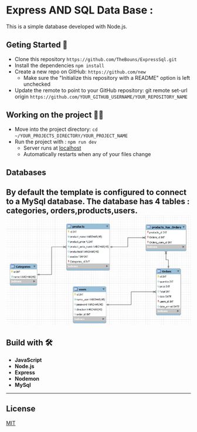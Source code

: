 # Express AND SQL Data Base : 
This is a simple database developed with Node.js.
## Geting Started 🚀
- Clone this repository `https://github.com/TheBouns/ExpressSql.git`
- Install the dependencies `npm install`
- Create a new repo on GitHub: `https://github.com/new`
    - Make sure the "Initialize this repository with a README" option is left unchecked
- Update the remote to point to your GitHub repository: git remote set-url origin `https://github.com/YOUR_GITHUB_USERNAME/YOUR_REPOSITORY_NAME`

## Working on the project 👷‍♂️
* Move into the project directory: `cd ~/YOUR_PROJECTS_DIRECTORY/YOUR_PROJECT_NAME`
* Run the project with : `npm run dev`
    * Server runs at [localhost](https://localhost:65000)
    * Automatically restarts when any of your files change

## Databases 
By default the template is configured to connect to a MySql database.
The database has 4  tables : categories, orders,products,users.
![diagram representig the relation between tables in DB](image.jpeg)
--------------------------------------------------------------------

## Build with 🛠
- **JavaScript**
- **Node.js**
- **Express**
- **Nodemon**
- **MySql**
--------------------------------------------------------------------
## License
[MIT](https://choosealicense.com/licenses/mit/)